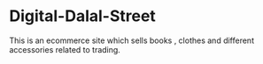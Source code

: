 # Digital-Dalal-Street
This is an ecommerce site which sells books , clothes and different accessories related to trading.
